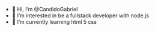 - 👋 Hi, I’m @CandidoGabriel
- 👀 I’m interested in be a fullstack developer with node.js
- 🌱 I’m currently learning html 5 css

<!---
CandidoGabriel/CandidoGabriel is a ✨ special ✨ repository because its `README.md` (this file) appears on your GitHub profile.
You can click the Preview link to take a look at your changes.
--->
